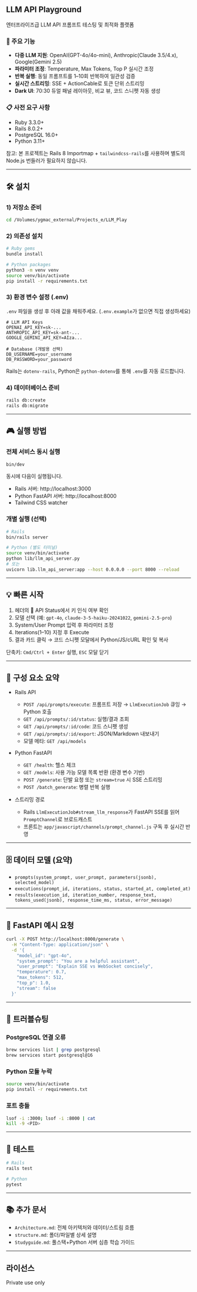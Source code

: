 ## LLM API Playground

엔터프라이즈급 LLM API 프롬프트 테스팅 및 최적화 플랫폼

### 🚀 주요 기능
- **다중 LLM 지원**: OpenAI(GPT-4o/4o-mini), Anthropic(Claude 3.5/4.x), Google(Gemini 2.5)
- **파라미터 조정**: Temperature, Max Tokens, Top P 실시간 조정
- **반복 실행**: 동일 프롬프트를 1–10회 반복하여 일관성 검증
- **실시간 스트리밍**: SSE + ActionCable로 토큰 단위 스트리밍
- **Dark UI**: 70:30 듀얼 패널 레이아웃, 비교 뷰, 코드 스니펫 자동 생성

### 📋 사전 요구 사항
- Ruby 3.3.0+
- Rails 8.0.2+
- PostgreSQL 16.0+
- Python 3.11+
  
참고: 본 프로젝트는 Rails 8 Importmap + `tailwindcss-rails`를 사용하며 별도의 Node.js 번들러가 필요하지 않습니다.

---

## 🛠️ 설치

### 1) 저장소 준비
```bash
cd /Volumes/ygmac_external/Projects_e/LLM_Play
```

### 2) 의존성 설치
```bash
# Ruby gems
bundle install

# Python packages
python3 -m venv venv
source venv/bin/activate
pip install -r requirements.txt
```

### 3) 환경 변수 설정 (.env)
`.env` 파일을 생성 후 아래 값을 채워주세요. (`.env.example`가 없으면 직접 생성하세요)
```env
# LLM API Keys
OPENAI_API_KEY=sk-...
ANTHROPIC_API_KEY=sk-ant-...
GOOGLE_GEMINI_API_KEY=AIza...

# Database (개발용 선택)
DB_USERNAME=your_username
DB_PASSWORD=your_password
```

Rails는 `dotenv-rails`, Python은 `python-dotenv`를 통해 `.env`를 자동 로드합니다.

### 4) 데이터베이스 준비
```bash
rails db:create
rails db:migrate
```

---

## 🎮 실행 방법

### 전체 서비스 동시 실행
```bash
bin/dev
```
동시에 다음이 실행됩니다.
- Rails 서버: http://localhost:3000
- Python FastAPI 서버: http://localhost:8000
- Tailwind CSS watcher

### 개별 실행 (선택)
```bash
# Rails
bin/rails server

# Python (별도 터미널)
source venv/bin/activate
python lib/llm_api_server.py
# 또는
uvicorn lib.llm_api_server:app --host 0.0.0.0 --port 8000 --reload
```

---

## 💡 빠른 시작
1) 헤더의 🔑 API Status에서 키 인식 여부 확인
2) 모델 선택 (예: `gpt-4o`, `claude-3-5-haiku-20241022`, `gemini-2.5-pro`)
3) System/User Prompt 입력 후 파라미터 조정
4) Iterations(1–10) 지정 후 Execute
5) 결과 카드 클릭 → 코드 스니펫 모달에서 Python/JS/cURL 확인 및 복사

단축키: `Cmd/Ctrl + Enter` 실행, `ESC` 모달 닫기

---

## 🧩 구성 요소 요약

- Rails API
  - `POST /api/prompts/execute`: 프롬프트 저장 → `LlmExecutionJob` 큐잉 → Python 호출
  - `GET /api/prompts/:id/status`: 실행/결과 조회
  - `GET /api/prompts/:id/code`: 코드 스니펫 생성
  - `GET /api/prompts/:id/export`: JSON/Markdown 내보내기
  - 모델 메타: `GET /api/models`

- Python FastAPI
  - `GET /health`: 헬스 체크
  - `GET /models`: 사용 가능 모델 목록 반환 (환경 변수 기반)
  - `POST /generate`: 단발 요청 또는 `stream=true` 시 SSE 스트리밍
  - `POST /batch_generate`: 병렬 반복 실행

- 스트리밍 경로
  - Rails `LlmExecutionJob#stream_llm_response`가 FastAPI SSE를 읽어 `PromptChannel`로 브로드캐스트
  - 프론트는 `app/javascript/channels/prompt_channel.js` 구독 후 실시간 반영

---

## 🗄️ 데이터 모델 (요약)
- `prompts(system_prompt, user_prompt, parameters(jsonb), selected_model)`
- `executions(prompt_id, iterations, status, started_at, completed_at)`
- `results(execution_id, iteration_number, response_text, tokens_used(jsonb), response_time_ms, status, error_message)`

---

## 📡 FastAPI 예시 요청
```bash
curl -X POST http://localhost:8000/generate \
  -H "Content-Type: application/json" \
  -d '{
    "model_id": "gpt-4o",
    "system_prompt": "You are a helpful assistant",
    "user_prompt": "Explain SSE vs WebSocket concisely",
    "temperature": 0.7,
    "max_tokens": 512,
    "top_p": 1.0,
    "stream": false
  }'
```

---

## 🔧 트러블슈팅

### PostgreSQL 연결 오류
```bash
brew services list | grep postgresql
brew services start postgresql@16
```

### Python 모듈 누락
```bash
source venv/bin/activate
pip install -r requirements.txt
```

### 포트 충돌
```bash
lsof -i :3000; lsof -i :8000 | cat
kill -9 <PID>
```

---

## 🧪 테스트
```bash
# Rails
rails test

# Python
pytest
```

---

## 📚 추가 문서
- `Architecture.md`: 전체 아키텍처와 데이터/스트림 흐름
- `structure.md`: 폴더/파일별 상세 설명
- `Studyguide.md`: 풀스택+Python 서버 심층 학습 가이드

---

## 라이선스
Private use only
